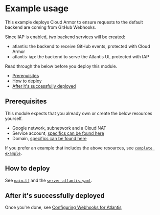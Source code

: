 # Example usage

This example deploys Cloud Armor to ensure requests to the default backend are coming from GitHub Webhooks.

Since IAP is enabled, two backend services will be created:

- atlantis: the backend to receive GitHub events, protected with Cloud Armor
- atlantis-iap: the backend to serve the Atlantis UI, protected with IAP

Read through the below before you deploy this module.

- [Prerequisites](#prerequisites)
- [How to deploy](#how-to-deploy)
- [After it's successfully deployed](#after-its-successfully-deployed)

## Prerequisites

This module expects that you already own or create the below resources yourself.

- Google network, subnetwork and a Cloud NAT
- Service account, [specifics can be found here](../../README.md#service-account)
- Domain, [specifics can be found here](../../README.md#dns-record)

If you prefer an example that includes the above resources, see [`complete example`](https://github.com/bschaatsbergen/atlantis-on-gcp-vm/tree/master/examples/complete).

## How to deploy

See [`main.tf`](https://github.com/bschaatsbergen/atlantis-on-gcp-vm/tree/master/examples/cloud-armor/main.tf) and the [`server-atlantis.yaml`](https://github.com/bschaatsbergen/atlantis-on-gcp-vm/tree/master/examples/cloud-armor/server-atlantis.yaml).

## After it's successfully deployed

Once you're done, see [Configuring Webhooks for Atlantis](https://www.runatlantis.io/docs/configuring-webhooks.html#configuring-webhooks)

